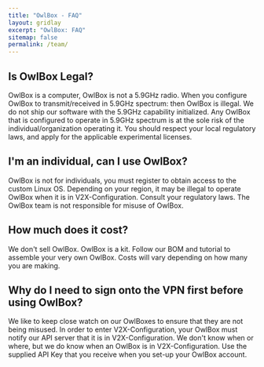 ```yaml
---
title: "OwlBox - FAQ"
layout: gridlay
excerpt: "OwlBox: FAQ"
sitemap: false
permalink: /team/
---
```


## Is OwlBox Legal?
OwlBox is a computer, OwlBox is not a 5.9GHz radio.
When you configure OwlBox to transmit/received in 5.9GHz spectrum: then OwlBox is illegal.
We do not ship our software with the 5.9GHz capability initialized.
Any OwlBox that is configured to operate in 5.9GHz spectrum is at the sole risk of the individual/organization operating it.
You should respect your local regulatory laws, and apply for the applicable experimental licenses.

## I'm an individual, can I use OwlBox? 
OwlBox is not for individuals, you must register to obtain access to the custom Linux OS.
Depending on your region, it may be illegal to operate OwlBox when it is in V2X-Configuration.
Consult your regulatory laws.
The OwlBox team is not responsible for misuse of OwlBox.

## How much does it cost?
We don't sell OwlBox. OwlBox is a kit. Follow our BOM and tutorial to assemble your very own OwlBox.
Costs will vary depending on how many you are making.

## Why do I need to sign onto the VPN first before using OwlBox?
We like to keep close watch on our OwlBoxes to ensure that they are not being misused.
In order to enter V2X-Configuration, your OwlBox must notify our API server that it is in V2X-Configuration.
We don't know when or where, but we do know when an OwlBox is in V2X-Configuration.
Use the supplied API Key that you receive when you set-up your OwlBox account.
